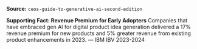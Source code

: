 **Source:** `ceos-guide-to-generative-ai-second-edition`

**Supporting Fact: Revenue Premium for Early Adopters**
Companies that have embraced gen AI for digital product idea generation delivered a 17% revenue premium for new products and 5% greater revenue from existing product enhancements in 2023. — IBM IBV 2023-2024
